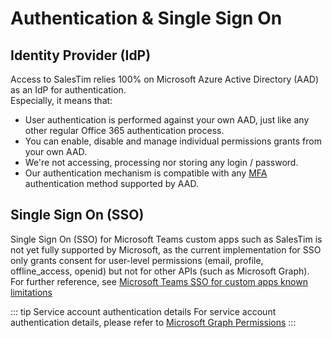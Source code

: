 # Authentication & Single Sign On

## Identity Provider (IdP)
Access to SalesTim relies 100% on Microsoft Azure Active Directory (AAD) as an IdP for authentication.  
Especially, it means that:
- User authentication is performed against your own AAD, just like any other regular Office 365 authentication process.
- You can enable, disable and manage individual permissions grants from your own AAD.
- We're not accessing, processing nor storing any login / password.
- Our authentication mechanism is compatible with any [MFA](https://en.wikipedia.org/wiki/Multi-factor_authentication) authentication method supported by AAD.

## Single Sign On (SSO)

Single Sign On (SSO) for Microsoft Teams custom apps such as SalesTim is not yet fully supported by Microsoft, as the current implementation for SSO only grants consent for user-level permissions (email, profile, offline_access, openid) but not for other APIs (such as Microsoft Graph).  
For further reference, see [Microsoft Teams SSO for custom apps known limitations](https://docs.microsoft.com/en-us/microsoftteams/platform/tabs/how-to/authentication/auth-aad-sso#known-limitations)

::: tip Service account authentication details 
For service account authentication details, please refer to [Microsoft Graph Permissions](./apppermissions.md)
:::

<Classification label="public" />
